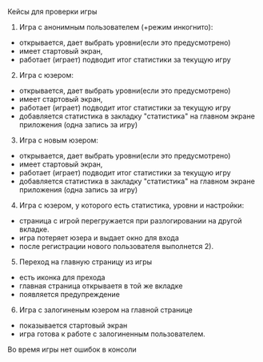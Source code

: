 Кейсы для проверки игры
1) Игра с анонимным пользователем (+режим инкогнито):
 - открывается, дает выбрать уровни(если это предусмотрено)
 - имеет стартовый экран, 
 - работает (играет) подводит итог статистики за текущую игру
2) Игра с юзером:
 - открывается, дает выбрать уровни(если это предусмотрено)
 - имеет стартовый экран, 
 - работает (играет) подводит итог статистики за текущую игру
 - добавляется статистика в закладку "статистика" на главном экране приложения (одна запись за игру)
3) Игра с новым юзером:
  - открывается, дает выбрать уровни(если это предусмотрено)
  - имеет стартовый экран, 
  - работает (играет) подводит итог статистики за текущую игру
  - добавляется статистика в закладку "статистика" на главном экране приложения (одна запись за игру)
4) Игра с юзером, у которого есть статистика, уровни и настройки:
  - страница с игрой перегружается при разлогировании на другой вкладке. 
  - игра потеряет юзера и выдает окно для входа
  - после регистрации нового пользователя выполнется 2). 
5) Переход на главную страницу из игры
  - есть иконка для прехода
  - главная страница открываетя в той же вкладке
  - появляется предупреждение
6) Игра с залогиненым юзером на главной странице
  - показывается стартовый экран
  - игра готова к работе с залогиненным пользователем.

Во время игры нет ошибок в консоли